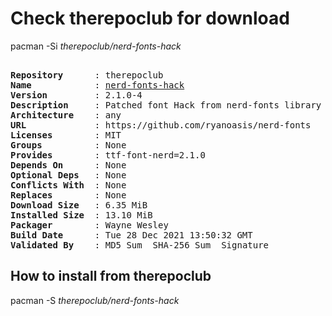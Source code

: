 # Check therepoclub for download

pacman -Si *therepoclub/nerd-fonts-hack*

<div class="highlight"><pre class="highlight"><text>
<b>Repository</b>      : therepoclub
<b>Name</b>            : <a href="../../x86_64/nerd-fonts-hack-2.1.0-4-any.pkg.tar.zst">nerd-fonts-hack</a>
<b>Version</b>         : 2.1.0-4
<b>Description</b>     : Patched font Hack from nerd-fonts library
<b>Architecture</b>    : any
<b>URL</b>             : https://github.com/ryanoasis/nerd-fonts
<b>Licenses</b>        : MIT
<b>Groups</b>          : None
<b>Provides</b>        : ttf-font-nerd=2.1.0
<b>Depends On</b>      : None
<b>Optional Deps</b>   : None
<b>Conflicts With</b>  : None
<b>Replaces</b>        : None
<b>Download Size</b>   : 6.35 MiB
<b>Installed Size</b>  : 13.10 MiB
<b>Packager</b>        : Wayne Wesley <wayne6324@gmail.com>
<b>Build Date</b>      : Tue 28 Dec 2021 13:50:32 GMT
<b>Validated By</b>    : MD5 Sum  SHA-256 Sum  Signature
</text></pre></div>

## How to install from therepoclub

pacman -S *therepoclub/nerd-fonts-hack*
